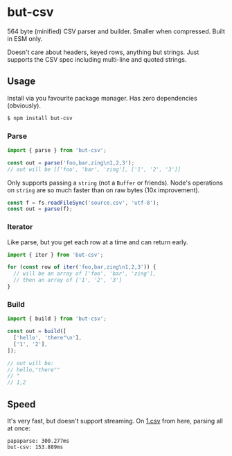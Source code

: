 # but-csv

564 byte (minified) CSV parser and builder.
Smaller when compressed.
Built in ESM only.

Doesn't care about headers, keyed rows, anything but strings.
Just supports the CSV spec including multi-line and quoted strings.

## Usage

Install via you favourite package manager.
Has zero dependencies (obviously).

```bash
$ npm install but-csv
```

### Parse

```js
import { parse } from 'but-csv';

const out = parse('foo,bar,zing\n1,2,3');
// out will be [['foo', 'bar', 'zing'], ['1', '2', '3']]
```

Only supports passing a `string` (not a `Buffer` or friends).
Node's operations on `string` are so much faster than on raw bytes (10x improvement).

```js
const f = fs.readFileSync('source.csv', 'utf-8');
const out = parse(f);
```

### Iterator

Like parse, but you get each row at a time and can return early.

```js
import { iter } from 'but-csv';

for (const row of iter('foo,bar,zing\n1,2,3')) {
  // will be an array of ['foo', 'bar', 'zing'],
  // then an array of ['1', '2', '3']
}
```

### Build

```js
import { build } from 'but-csv';

const out = build([
  ['hello', 'there"\n'],
  ['1', '2'],
]);

// out will be:
// hello,"there""
// "
// 1,2
```

## Speed

It's very fast, but doesn't support streaming.
On [1.csv](https://github.com/Keyang/csvbench/blob/master/1.csv) from here, parsing all at once:

```
papaparse: 300.277ms
but-csv: 153.889ms
```
